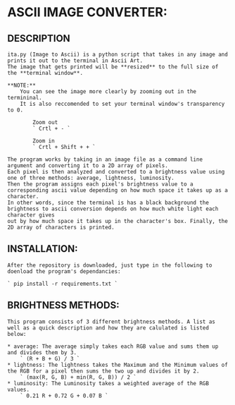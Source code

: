 # ASCII IMAGE CONVERTER:

## DESCRIPTION

    ita.py (Image to Ascii) is a python script that takes in any image and prints it out to the terminal in Ascii Art.
    The image that gets printed will be **resized** to the full size of the **terminal window**.

    **NOTE:**
        You can see the image more clearly by zooming out in the termininal.
        It is also reccomended to set your terminal window's transparency to 0.
            
            Zoom out 
            ` Crtl + - `
            
            Zoom in
            ` Crtl + Shift + + `

    The program works by taking in an image file as a command line argument and converting it to a 2D array of pixels. 
    Each pixel is then analyzed and converted to a brightness value using one of three methods: average, lightness, luminosity.
    Then the program assigns each pixel's brightness value to a corresponding ascii value depending on how much space it takes up as a character.
    In other words, since the terminal is has a black background the brightness to ascii conversion depends on how much white light each character gives 
    out by how much space it takes up in the character's box. Finally, the 2D array of characters is printed. 

## INSTALLATION:

    After the repository is downloaded, just type in the following to doenload the program's dependancies:

    ` pip install -r requirements.txt `

## BRIGHTNESS METHODS:

    This program consists of 3 different brightness methods. A list as well as a quick description and how they are calulated is listed below:

    * average: The average simply takes each RGB value and sums them up and divides them by 3. 
        ` (R + B + G) / 3 `
    * lightness: The lightness takes the Maximum and the Minimum values of the RGB for a pixel then sums the two up and divides it by 2.
        ` (max(R, G, B) + min(R, G, B)) / 2 `
    * luminosity: The Luminosity takes a weighted average of the RGB values.
        ` 0.21 R + 0.72 G + 0.07 B `



